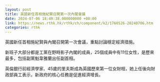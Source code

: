 ```yaml
---
layout: post
title: 英國新任首相施紀賢召開第一次內閣會議
date: 2024-07-06 18:49:38.000000000 +08:00
link: https://news.rthk.hk/rthk/ch/component/k2/1760526-20240706.htm
categories: rthk
---
```


英國新任首相施紀賢與內閣召開第一次會議，重點討論穩定經濟措施。

新班子大部分都是工黨在野時影子內閣的成員，25個成員中有11位女性，是歷來最多，包括副黨魁韋雅蘭出任副首相。

英倫銀行前經濟學家、45歲的里夫斯成為英國歷來第一位女財相，她上任後向財政部員工表示，新政府的核心任務是促進經濟增長。
